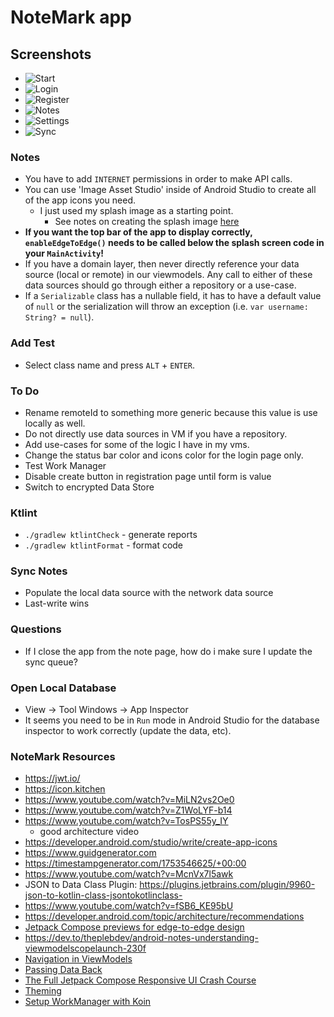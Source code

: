 # NoteMark app

## Screenshots
* ![Start](./screenshots/start.png)
* ![Login](./screenshots/login.png)
* ![Register](./screenshots/register.png)
* ![Notes](./screenshots/notes.png)
* ![Settings](./screenshots/settings.png)
* ![Sync](./screenshots/Syn.png)

### Notes
* You have to add `INTERNET` permissions in order to make API calls.
* You can use 'Image Asset Studio' inside of Android Studio to create all of the app icons you need.
  * I just used my splash image as a starting point. 
    * See notes on creating the splash image [here](https://github.com/joshayoung/android-kotlin-app-training/blob/main/README.md)
* **If you want the top bar of the app to display correctly, `enableEdgeToEdge()` needs to be called below the splash screen code in your `MainActivity`!**
* If you have a domain layer, then never directly reference your data source (local or remote) in our viewmodels. Any call to either of these data sources should go through either a repository or a use-case.
* If a `Serializable` class has a nullable field, it has to have a default value of `null` or the serialization will throw an exception (i.e. `var username: String? = null`).

### Add Test
* Select class name and press `ALT` + `ENTER`.

### To Do
* Rename remoteId to something more generic because this value is use locally as well.
* Do not directly use data sources in VM if you have a repository.
* Add use-cases for some of the logic I have in my vms.
* Change the status bar color and icons color for the login page only.
* Test Work Manager
* Disable create button in registration page until form is value
* Switch to encrypted Data Store

### Ktlint
* `./gradlew ktlintCheck` - generate reports
* `./gradlew ktlintFormat` - format code

### Sync Notes
* Populate the local data source with the network data source
* Last-write wins

### Questions
* If I close the app from the note page, how do i make sure I update the sync queue?

### Open Local Database
* View -> Tool Windows -> App Inspector
* It seems you need to be in `Run` mode in Android Studio for the database inspector to work correctly (update the data, etc).

### NoteMark Resources
* https://jwt.io/
* https://icon.kitchen
* https://www.youtube.com/watch?v=MiLN2vs2Oe0
* https://www.youtube.com/watch?v=Z1WoLYF-b14
* https://www.youtube.com/watch?v=TosPS55y_IY
  * good architecture video
* https://developer.android.com/studio/write/create-app-icons
* https://www.guidgenerator.com
* https://timestampgenerator.com/1753546625/+00:00
* https://www.youtube.com/watch?v=McnVx7l5awk
* JSON to Data Class Plugin: https://plugins.jetbrains.com/plugin/9960-json-to-kotlin-class-jsontokotlinclass-
* https://www.youtube.com/watch?v=fSB6_KE95bU
* https://developer.android.com/topic/architecture/recommendations
* [Jetpack Compose previews for edge-to-edge design](https://medium.com/@timo_86166/jetpack-compose-previews-for-edge-to-edge-design-a03b3a3713f3)
* https://dev.to/theplebdev/android-notes-understanding-viewmodelscopelaunch-230f
* [Navigation in ViewModels](https://www.youtube.com/watch?v=BFhVvAzC52w)
* [Passing Data Back](https://www.youtube.com/watch?v=NhoV78E6yWo)
* [The Full Jetpack Compose Responsive UI Crash Course](https://www.youtube.com/watch?v=jU_BAQI4DiM)
* [Theming](https://www.youtube.com/watch?v=SH7HzLUjyBs)
* [Setup WorkManager with Koin](https://insert-koin.io/docs/reference/koin-android/workmanager/)